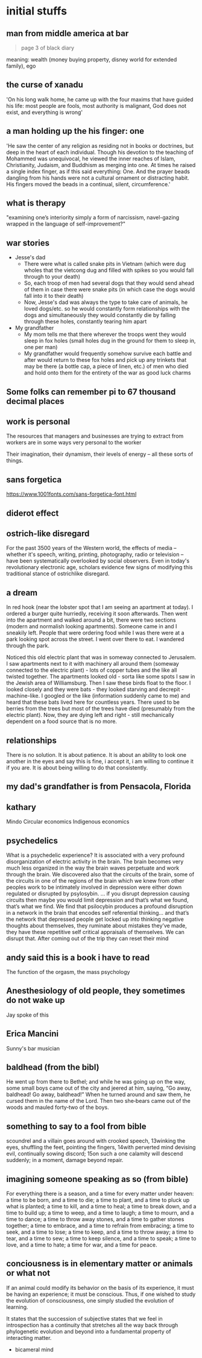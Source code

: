 # initial stuffs

## man from middle america at bar

> page 3 of black diary

meaning: wealth (money buying property, disney world for extended family), ego

## the curse of xanadu

'On his long walk home, he came up with the four maxims that have guided his life: most people are fools, most authority is malignant, God does not exist, and everything is wrong'

## a man holding up the his finger: one

'He saw the center of any religion as residing not in books or doctrines, but deep in the heart of each individual. Though his devotion to the teaching of Mohammed was unequivocal, he viewed the inner reaches of Islam, Christianity, Judaism, and Buddhism as merging into one. At times he raised a single index finger, as if this said everything: One. And the prayer beads dangling from his hands were not a cultural ornament or distracting habit. His fingers moved the beads in a continual, silent, circumference.'

## what is therapy

"examining one’s interiority simply a form of narcissism, navel-gazing wrapped in the language of self-improvement?"

## war stories

- Jesse's dad
  - There were what is called snake pits in Vietnam (which were dug wholes that the vietcong dug and filled with spikes so you would fall through to your death)
  - So, each troop of men had several dogs that they would send ahead of them in case there were snake pits (in which case the dogs would fall into it to their death)
  - Now, Jesse's dad was always the type to take care of animals, he loved dogs/etc. so he would constantly form relationships with the dogs and simultaneously they would constantly die by falling through these holes, constantly tearing him apart
- My grandfather
  - My mom tells me that there wherever the troops went they would sleep in fox holes (small holes dug in the ground for them to sleep in, one per man)
  - My grandfather would frequently somehow survive each battle and after would return to these fox holes and pick up any trinkets that may be there (a bottle cap, a piece of linen, etc.) of men who died and hold onto them for the entirety of the war as good luck charms

## Some folks can remember pi to 67 thousand decimal places

## work is personal

The resources that managers and businesses are trying to extract from workers are in some ways very personal to the worker

Their imagination, their dynamism, their levels of energy – all these sorts of things.

## sans forgetica

https://www.1001fonts.com/sans-forgetica-font.html

## diderot effect

## ostrich-like disregard

For the past 3500 years of the Western world, the effects of media – whether it's speech, writing, printing, photography, radio or television – have been systematically overlooked by social observers. Even in today's revolutionary electronic age, scholars evidence few signs of modifying this traditional stance of ostrichlike disregard.

## a dream

In red hook (near the lobster spot that I am seeing an apartment at today). I ordered a burger quite hurriedly, receiving it soon afterwards. Then went into the apartment and walked around a bit, there were two sections (modern and normalish looking apartments). Someone came in and I sneakily left. People that were ordering food while I was there were at a park looking spot across the street. I went over there to eat. I wandered through the park.

Noticed this old electric plant that was in someway connected to Jerusalem. I saw apartments next to it with machinery all around them (someway connected to the electric plant) - lots of copper tubes and the like all twisted together. The apartments looked old - sorta like some spots I saw in the Jewish area of Williamsburg. Then I saw these birds float to the floor. I looked closely and they were bats - they looked starving and decrepit - machine-like. I googled or the like (information suddenly came to me) and heard that these bats lived here for countless years. There used to be berries from the trees but most of the trees have died (presumably from the electric plant). Now, they are dying left and right - still mechanically dependent on a food source that is no more.

## relationships

There is no solution. It is about patience. It is about an ability to look one another in the eyes and say this is fine, i accept it, i am willing to continue it if you are. It is about being willing to do that consistently.

## my dad's grandfather is from Pensacola, Florida

## kathary

Mindo
Circular economics
Indigenous economics

## psychedelics

What is a psychedelic experience? It is associated with a very profound disorganization of electric activity in the brain. The brain becomes very much less organized in the way the brain waves perpetuate and work through the brain. We discovered also that the circuits of the brain, some of the circuits in one of the regions of the brain which we knew from other peoples work to be intimately involved in depression were either down regulated or disrupted by psylosybin. … if you disrupt depression causing circuits then maybe you would limit depression and that’s what we found, that’s what we find. We find that psilocybin produces a profound disruption in a network in the brain that encodes self referential thinking… and that’s the network that depressed people get locked up into thinking negative thoughts about themselves, they ruminate about mistakes they’ve made, they have these repetitive self critical appraisals of themselves. We can disrupt that. After coming out of the trip they can reset their mind

## andy said this is a book i have to read

The function of the orgasm, the mass psychology

## Anesthesiology of old people, they sometimes do not wake up

Jay spoke of this

## Erica Mancini

Sunny's bar musician

## baldhead (from the bibl)

He went up from there to Bethel; and while he was going up on the way, some small boys came out of the city and jeered at him, saying, “Go away, baldhead! Go away, baldhead!” When he turned around and saw them, he cursed them in the name of the Lord. Then two she‐bears came out of the woods and mauled forty‐two of the boys.

## something to say to a fool from bible

scoundrel and a villain goes around with crooked speech, 13winking the eyes, shuffling the feet, pointing the fingers, 14with perverted mind devising evil, continually sowing discord; 15on such a one calamity will descend suddenly; in a moment, damage beyond repair.

## imagining someone speaking as so (from bible)

For everything there is a season, and a time for every matter under heaven: a time to be born, and a time to die; a time to plant, and a time to pluck up what is planted; a time to kill, and a time to heal; a time to break down, and a time to build up; a time to weep, and a time to laugh; a time to mourn, and a time to dance; a time to throw away stones, and a time to gather stones together; a time to embrace, and a time to refrain from embracing; a time to seek, and a time to lose; a time to keep, and a time to throw away; a time to tear, and a time to sew; a time to keep silence, and a time to speak; a time to love, and a time to hate; a time for war, and a time for peace.

## conciousness is in elementary matter or animals or what not

If an animal could modify its behavior on the basis of its experience, it must be having an experience; it must be conscious. Thus, if one wished to study the evolution of consciousness, one simply studied the evolution of learning. 

It states that the succession of subjective states that we feel in introspection has a continuity that stretches all the way back through phylogenetic evolution and beyond into a fundamental property of interacting matter.
- bicameral mind

